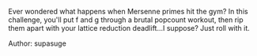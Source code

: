 Ever wondered what happens when Mersenne primes hit the gym? In this challenge, you'll put f and g through a brutal popcount workout, then rip them apart with your lattice reduction deadlift...I suppose? Just roll with it.

Author: supasuge
